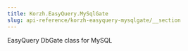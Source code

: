 ```yaml
---
title: Korzh.EasyQuery.MySqlGate
slug: api-reference/korzh-easyquery-mysqlgate/__section
---
```

EasyQuery DbGate class for MySQL